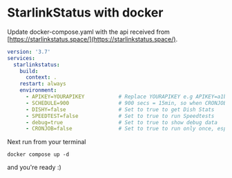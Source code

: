 # StarlinkStatus with docker

Update docker-compose.yaml with the api received from [https://starlinkstatus.space/](https://starlinkstatus.space/).

```yaml docker-compose.yaml
version: '3.7'
services:
  starlinkstatus:
    build:
      context: .
    restart: always
    environment:
      - APIKEY=YOURAPIKEY           # Replace YOURAPIKEY e.g APIKEY=a1b2c3d4e5f6
      - SCHEDULE=900                # 900 secs = 15min, so when CRONJOB=false this will run every 15 min
      - DISHY=false                 # Set to true to get Dish Stats
      - SPEEDTEST=false             # Set to true to run Speedtests
      - debug=true                  # Set to true to show debug data
      - CRONJOB=false               # Set to true to run only once, especially as a scheduled job
```
Next run from your terminal

`docker compose up -d`

and you're ready :)
